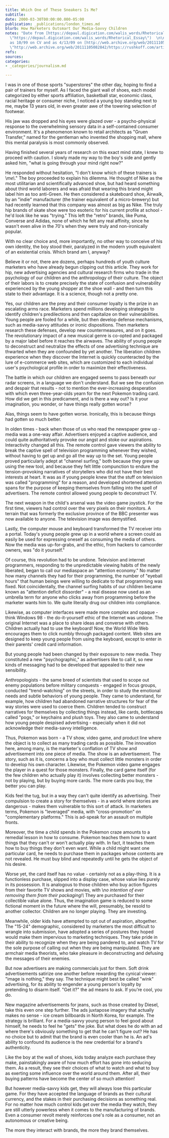 ```yaml
---
title: Which One of These Sneakers Is Me?
subtitle: 
date: 2000-03-30T00:00:00.000-05:00
publication: _publications/london_times.md
blurb: How Marketers Outsmart Our Media-Savvy Children
notes: "Date from [https://depaul.digication.com/walis_words/Rhetorical_Essay](https://depaul.digication.com/walis_words/Rhetorical_Essay
  \"https://depaul.digication.com/walis_words/Rhetorical_Essay\")  \n\nDate given
  as 10/99 on CV and as 4/13/09 on [http://web.archive.org/web/20111105082842/https://rushkoff.com/articles-individual/2009/4/13/which-one-of-these-sneakers-is-me.html](http://web.archive.org/web/20111105082842/https://rushkoff.com/articles-individual/2009/4/13/which-one-of-these-sneakers-is-me.html
  \"http://web.archive.org/web/20111105082842/https://rushkoff.com/articles-individual/2009/4/13/which-one-of-these-sneakers-is-me.html\")"
refs: 
sources: 
categories:
- _categories/journalism.md

---
```

I was in one of those sports "superstores" the other day, hoping to find a pair of trainers for myself. As I faced the giant wall of shoes, each model categorized by either sports affiliation, basketball star, economic class, racial heritage or consumer niche, I noticed a young boy standing next to me, maybe 13 years old, in even greater awe of the towering selection of footwear.

His jaw was dropped and his eyes were glazed over - a psycho-physical response to the overwhelming sensory data in a self-contained consumer environment. It's a phenomenon known to retail architects as "Gruen Transfer," named for the gentleman who invented the shopping mall, where this mental paralysis is most commonly observed.

Having finished several years of research on this exact mind state, I knew to proceed with caution. I slowly made my way to the boy's side and gently asked him, "what is going through your mind right now?"

He responded without hesitation, "I don't know which of these trainers is \\_me\\_." The boy proceeded to explain his dilemma. He thought of Nike as the most utilitarian and scientifically advanced shoe, but had heard something about third world laborers and was afraid that wearing this brand might label him as too anti-Green. He then considered a skateboard shoe, Airwalk, by an "indie" manufacturer (the trainer equivalent of a micro-brewery) but had recently learned that this company was almost as big as Nike. The truly hip brands of skate shoe were too esoteric for his current profile at school - he'd look like he was "trying." This left the "retro" brands, like Puma, Converse and Adidas, none of which he felt any real affinity, since he wasn't even alive in the 70's when they were truly and non-ironically popular.

With no clear choice and, more importantly, no other way to conceive of his own identity, the boy stood their, paralyzed in the modern youth equivalent of an existential crisis. Which brand am I, anyway?

Believe it or not, there are dozens, perhaps hundreds of youth culture marketers who have already begun clipping out this article. They work for hip, new advertising agencies and cultural research firms who trade in the psychology of our children and the anthropology of their culture. The object of their labors is to create precisely the state of confusion and vulnerability experienced by the young shopper at the shoe wall - and then turn this state to their advantage. It is a science, though not a pretty one.

Yes, our children are the prey and their consumer loyalty is the prize in an escalating arms race. Marketers spend millions developing strategies to identify children's predilections and then capitalize on their vulnerabilities. Young people are fooled for a while, but then develop defense mechanisms, such as media-savvy attitudes or ironic dispositions. Then marketers research these defenses, develop new countermeasures, and on it goes. The revolutionary impact of a new musical genre is co-opted and packaged by a major label before it reaches the airwaves. The ability of young people to deconstruct and neutralize the effects of one advertising technique are thwarted when they are confounded by yet another. The liberation children experience when they discover the Internet is quickly counteracted by the lure of e-commerce web sites, which are customized to each individual user's psychological profile in order to maximize their effectiveness.

The battle in which our children are engaged seems to pass beneath our radar screens, in a language we don't understand. But we see the confusion and despair that results - not to mention the ever-increasing desperation with which even three-year-olds yearn for the next Pokemon trading card. How did we get in this predicament, and is there a way out? Is it your imagination, you wonder, or have things really gotten worse?

Alas, things seem to have gotten worse. Ironically, this is because things had gotten so much better.

In olden times - back when those of us who read the newspaper grew up - media was a one-way affair. Advertisers enjoyed a captive audience, and could quite authoritatively provoke our angst and stoke our aspirations. Interactivity changed all this. The remote control gave viewers the ability to break the captive spell of television programming whenever they wished, without having to get up and go all the way up to the set. Young people proved particularly adept at "channel surfing," both because they grew up using the new tool, and because they felt little compunction to endure the tension-provoking narratives of storytellers who did not have their best interests at heart. It was as if young people knew that the stuff on television was called "programming" for a reason, and developed shortened attention spans for the purpose of keeping themselves from falling into the spell of advertisers. The remote control allowed young people to deconstruct TV.

The next weapon in the child's arsenal was the video game joystick. For the first time, viewers had control over the very pixels on their monitors. A terrain that was formerly the exclusive province of the BBC presenter was now available to anyone. The television image was demystified.

Lastly, the computer mouse and keyboard transformed the TV receiver into a portal. Today's young people grew up in a world where a screen could as easily be used for expressing oneself as consuming the media of others. Now the media was up-for-grabs, and the ethic, from hackers to camcorder owners, was "do it yourself."

Of course, this revolution had to be undone. Television and internet programmers, responding to the unpredictable viewing habits of the newly liberated, began to call our mediaspace an "attention economy." No matter how many channels they had for their programming, the number of "eyeball hours" that human beings were willing to dedicate to that programming was fixed. Not coincidentally, the channel surfing habits of our children became known as "attention deficit dissorder" - a real disease now used as an umbrella term for anyone who clicks away from programming before the marketer wants him to. We quite literally drug our children into compliance.

Likewise, as computer interfaces were made more complex and opaque - think Windows 98 - the do-it-yourself ethic of the Internet was undone. The original Internet was a place to share ideas and converse with others. Children actually had to use the keyboard! Now, the World Wide Web encourages them to click numbly through packaged content. Web sites are designed to keep young people from using the keyboard, except to enter in their parents' credit card information.

But young people had been changed by their exposure to new media. They constituted a new "psychographic," as advertisers like to call it, so new kinds of messaging had to be developed that appealed to their new sensibility.

Anthropologists - the same breed of scientists that used to scope out enemy populations before military conquests - engaged in focus groups, conducted "trend-watching" on the streets, in order to study the emotional needs and subtle behaviors of young people. They came to understand, for example, how children had abandoned narrative structures for fear of the way stories were used to coerce them. Children tended to construct narratives for themselves by collecting things instead, like cards, bottlecaps called "pogs," or keychains and plush toys. They also came to understand how young people despised advertising - especially when it did not acknowledge their media-savvy intelligence.

Thus, Pokemon was born - a TV show, video game, and product line where the object is to collect as many trading cards as possible. The innovation here, among many, is the marketer's conflation of TV show and advertisement into one piece of media. The show is an advertisement. The story, such as it is, concerns a boy who must collect little monsters in order to develop his own character. Likewise, the Pokemon video game engages the player in a quest for those monsters. Finally, the card game itself (for the few children who actually play it) involves collecting better monsters - not by playing, but by buying more cards. The more cards you buy, the better you can play.

Kids feel the tug, but in a way they can't quite identify as advertising. Their compulsion to create a story for themselves - in a world where stories are dangerous - makes them vulnerable to this sort of attack. In marketers terms, Pokemon is "leveraged" media, with "cross-promotion" on "complementary platforms." This is ad-speak for an assault on multiple fronts.

Moreover, the time a child spends in the Pokemon craze amounts to a remedial lesson in how to consume. Pokemon teaches them how to want things that they can't or won't actually play with. In fact, it teaches them how to buy things they don't even want. While a child might want one particular card, he needs to purchase them in packages whose contents are not revealed. He must buy blind and repeatedly until he gets the object of his desire.

Worse yet, the card itself has no value - certainly not as a play-thing. It is a functionless purchase, slipped into a display case, whose value lies purely in its possession. It is analogous to those children who buy action figures from their favorite TV shows and movies, with \\_no intention of ever removing them from their packaging!\\_ They are purchased for their collectible value alone. Thus, the imagination game is reduced to some fictional moment in the future where the will, presumably, be resold to another collector. Children are no longer playing. They are investing.

Meanwhile, older kids have attempted to opt out of aspiration, altogether. The "15-24" demographic, considered by marketers the most difficult to wrangle into submission, have adopted a series of postures they hoped would make them impervious to marketing techniques. They take pride in their ability to recognize when they are being pandered to, and watch TV for the sole purpose of calling out when they are being manipulated. They are armchair media theorists, who take pleasure in deconstructing and defusing the messages of their enemies.

But now advertisers are making commercials just for them. Soft drink advertisements satirize one another before rewarding the cynical viewer: "image is nothing," they say. The technique might best be called "wink" advertising, for its ability to engender a young person's loyalty by pretending to disarm itself. "Get it?" the ad means to ask. If you're cool, you do.

New magazine advertisements for jeans, such as those created by Diesel, take this even one step further. The ads juxtapose imagery that actually makes no sense - ice cream billboards in North Korea, for example. The strategy is brilliant. For a media-savvy young person to feel good about himself, he needs to feel he "gets" the joke. But what does he do with an ad where there's obviously something to get that he can't figure out? He has no choice but to admit that the brand is even cooler than he is. An ad's ability to confound its audience is the new credential for a brand's authenticity.

Like the boy at the wall of shoes, kids today analyze each purchase they make, painstakingly aware of how much effort has gone into seducing them. As a result, they see their choices of what to watch and what to buy as exerting some influence over the world around them. After all, their buying patterns have become the center of so much attention!

But however media-savvy kids get, they will always lose this particular game. For they have accepted the language of brands as their cultural currency, and the stakes in their purchasing decisions as something real. For no matter how much control kids get over the media they watch, they are still utterly powerless when it comes to the manufacturing of brands. Even a consumer revolt merely reinforces one's role as a consumer, not an autonomous or creative being.

The more they interact with brands, the more they brand themselves.